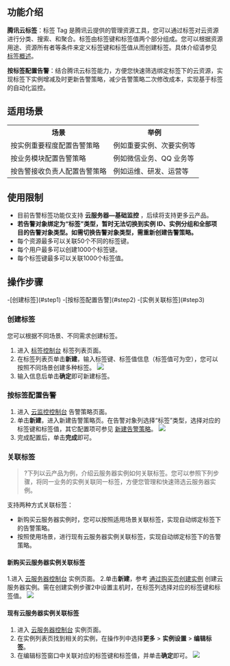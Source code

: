 ## 功能介绍

**腾讯云标签**：标签 Tag 是腾讯云提供的管理资源工具，您可以通过标签对云资源进行分类、搜索、和聚合。标签由标签键和标签值两个部分组成。您可以根据资源用途、资源所有者等条件来定义标签键和标签值从而创建标签。具体介绍请参见 [标签概述](https://cloud.tencent.com/document/product/651/13334)。

**按标签配置告警**：结合腾讯云标签能力，方便您快速筛选绑定标签下的云资源，实现标签下实例增减及时更新告警策略，减少告警策略二次修改成本，实现基于标签的自动化监控。

## 适用场景

<table>
<tr>
<th>场景</th>
<th>举例</th>
</tr>
<tr>
<td>按实例重要程度配置告警策略</td>
<td>例如重要实例、次要实例等</td>
</tr>
<tr>
<td>按业务模块配置告警策略</td>
<td>例如微信业务、QQ 业务等</td>
</tr>
<tr>
<td>按告警接收负责人配置告警策略</td>
<td>例如运维、研发、运营等</td>
</tr>
</table>

## 使用限制

- 目前告警标签功能仅支持 **云服务器—基础监控** ，后续将支持更多云产品。
- **若告警对象绑定为“标签”类型，暂时无法切换到实例 ID、实例分组和全部项目的告警对象类型。如需切换告警对象类型，需重新创建告警策略。**
- 每个资源最多可以关联50个不同的标签键。
- 每个用户最多可以创建1000个标签键。
- 每个标签键最多可以关联1000个标签值。

## 操作步骤

<dx-steps>
-[创建标签](#step1)
-[按标签配置告警](#step2)
-[实例关联标签](#step3)
</dx-steps>



### 创建标签[](id:step1)

您可以根据不同场景、不同需求创建标签。

1. 进入 [标签控制台](https://console.cloud.tencent.com/tag/taglist) 标签列表页面。
2. 在标签列表页单击**新建**，输入标签键、标签值信息（标签值可为空），您可以按照不同场景创建多种标签。
   ![](https://main.qcloudimg.com/raw/e95d071efe0bd47b0f0e6bfdefd8a361.png)
3. 输入信息后单击**确定**即可新建标签。




### 按标签配置告警[](id:step2)

1. 进入 [云监控控制台](https://console.cloud.tencent.com/monitor/alarm2/policy) 告警策略页面。
2. 单击**新建**，进入新建告警策略页。在告警对象列选择“标签”类型，选择对应的标签键和标签值，其它配置项可参见 [新建告警策略](https://cloud.tencent.com/document/product/248/50398)。
   ![](https://main.qcloudimg.com/raw/1a40447244d6feee42fa90cb2722bd1a.png)
3. 完成配置后，单击**完成**即可。



### 关联标签[](id:step3)

>?下列以云产品为例，介绍云服务器实例如何关联标签。您可以参照下列步骤，将同一业务的实例关联同一标签，方便您管理和快速筛选云服务器实例。

支持两种方式关联标签：

- 新购买云服务器实例时，您可以按照适用场景关联标签，实现自动绑定标签下的告警策略。
- 按照使用场景，进行现有云服务器实例关联标签，实现自动绑定标签下的告警策略。

#### 新购买云服务器实例关联标签

1.进入 [云服务器控制台](https://console.cloud.tencent.com/cvm/instance) 实例页面。
2.单击**新建**，参考 [通过购买页创建实例](https://cloud.tencent.com/document/product/213/4855) 创建云服务器实例。需在创建实例步骤2中设置主机时，在标签列选择对应的标签键和标签值。
![](https://main.qcloudimg.com/raw/40212e5d870e3078357d0fc55423c905.png)

#### 现有云服务器实例关联标签

1. 进入 [云服务器控制台](https://console.cloud.tencent.com/cvm/instance) 实例页面。
2. 在实例列表页找到相关的实例，在操作列中选择**更多** > **实例设置** > **编辑标签**。
3. 在编辑标签窗口中关联对应的标签键和标签值，并单击**确定**即可。
![](https://main.qcloudimg.com/raw/b4963b4d749da17de176b43f3f1e9ea8.png)



